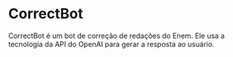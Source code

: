 # CorrectBot
CorrectBot é um bot de correção de redações do Enem. Ele usa a tecnologia da API do OpenAI para gerar a resposta ao usuário.
